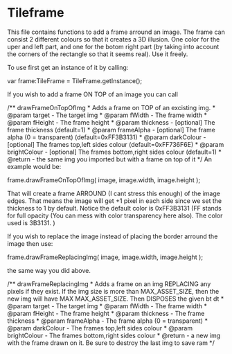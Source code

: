 Tileframe
=========

This file contains functions to add a frame arround an image. The frame can consist 2 different colours so that it creates a 3D illusion. One color for the uper and left part, and one for the botom right part (by taking into account the corners of the rectangle so that it seems real). Use it freely.




To use first get an instance of it by calling:

var frame:TileFrame = TileFrame.getInstance();


If you wish to add a frame ON TOP of an image you can call

/**	drawFrameOnTopOfImg
		*	Adds a frame on TOP of an excisting img.
		* @param target  - The target img
		* @param fWidth   - The frame width
		* @param fHeight  - The frame height
		* @param thickness - [optional] The frame thickness (default=1)
		* @param frameAlpha  - [optional] The frame alpha (0 = transparent)  (default=0xFF3B3131)
		* @param darkColour  - [optional] The frames top,left sides colour (default=0xFF736F6E)
		* @param brightColour  - [optional] The frames bottom,right sides colour (default=1)
		* @return  -  the same img you imported but with a frame on top of it
		*/
An example would be:

frame.drawFrameOnTopOfImg( image, image.width, image.height );

That will create a frame ARROUND (I cant stress this enough) of the image edges. That means the image will get +1 pixel in each side since we set the thickness to 1 by default.
Notice the default color is 0xFF3B3131 (FF stands for full opacity (You can mess with color transparency here also). The color used is 3B3131. )



If you wish to replace the image instead of placing the border arround the image then use:

frame.drawFrameReplacingImg( image, image.width, image.height );

the same way you did above.

/**	drawFrameReplacingImg
	     *	Adds a frame on an img REPLACING any pixels if they exist. If the img size is more than MAX_ASSET_SIZE, then the new img will have MAX MAX_ASSET_SIZE. Then DISPOSES the given bt dt
	     * @param target  - The target img
	     * @param fWidth   - The frame width
	     * @param fHeight  - The frame height
	     * @param thickness - The frame thickness
	     * @param frameAlpha  - The frame alpha (0 = transparent)
	     * @param darkColour  - The frames top,left sides colour
	     * @param brightColour  - The frames bottom,right sides colour
	     * @return  -  a new img with the frame drawn on it. Be sure to destroy the last img to save ram
	     */
